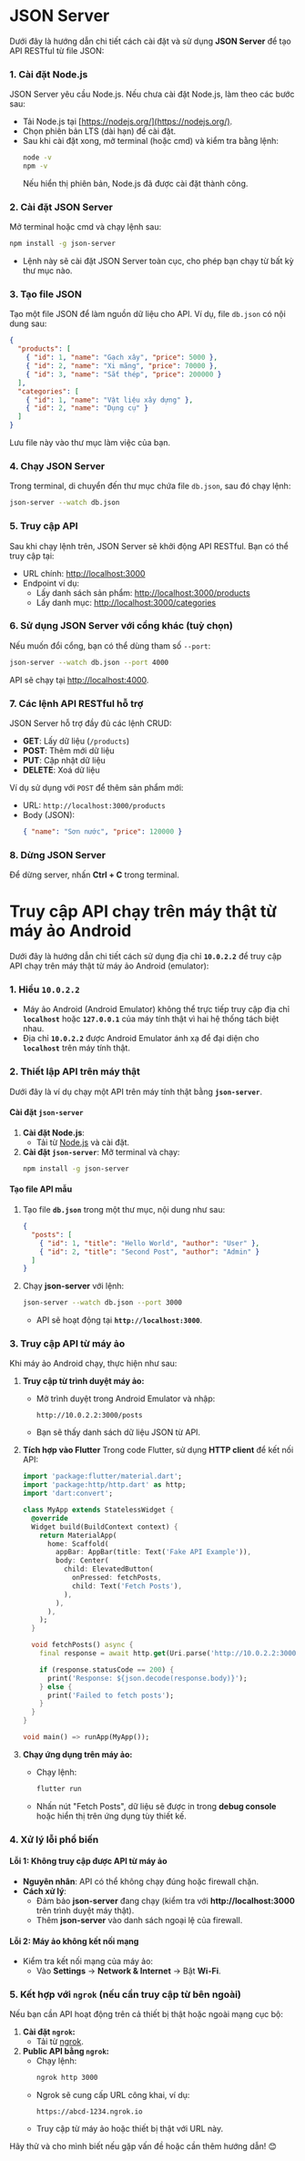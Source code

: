 # **JSON Server**
Dưới đây là hướng dẫn chi tiết cách cài đặt và sử dụng **JSON Server** để tạo API RESTful từ file JSON:

### **1. Cài đặt Node.js**
JSON Server yêu cầu Node.js. Nếu chưa cài đặt Node.js, làm theo các bước sau:
- Tải Node.js tại [https://nodejs.org/](https://nodejs.org/).
- Chọn phiên bản LTS (dài hạn) để cài đặt.
- Sau khi cài đặt xong, mở terminal (hoặc cmd) và kiểm tra bằng lệnh:
  ```bash
  node -v
  npm -v
  ```
  Nếu hiển thị phiên bản, Node.js đã được cài đặt thành công.

### **2. Cài đặt JSON Server**
Mở terminal hoặc cmd và chạy lệnh sau:
```bash
npm install -g json-server
```
- Lệnh này sẽ cài đặt JSON Server toàn cục, cho phép bạn chạy từ bất kỳ thư mục nào.

### **3. Tạo file JSON**
Tạo một file JSON để làm nguồn dữ liệu cho API. Ví dụ, file `db.json` có nội dung sau:
```json
{
  "products": [
    { "id": 1, "name": "Gạch xây", "price": 5000 },
    { "id": 2, "name": "Xi măng", "price": 70000 },
    { "id": 3, "name": "Sắt thép", "price": 200000 }
  ],
  "categories": [
    { "id": 1, "name": "Vật liệu xây dựng" },
    { "id": 2, "name": "Dụng cụ" }
  ]
}
```
Lưu file này vào thư mục làm việc của bạn.

### **4. Chạy JSON Server**
Trong terminal, di chuyển đến thư mục chứa file `db.json`, sau đó chạy lệnh:
```bash
json-server --watch db.json
```

### **5. Truy cập API**
Sau khi chạy lệnh trên, JSON Server sẽ khởi động API RESTful. Bạn có thể truy cập tại:
- URL chính: [http://localhost:3000](http://localhost:3000)
- Endpoint ví dụ:
  - Lấy danh sách sản phẩm: [http://localhost:3000/products](http://localhost:3000/products)
  - Lấy danh mục: [http://localhost:3000/categories](http://localhost:3000/categories)

### **6. Sử dụng JSON Server với cổng khác (tuỳ chọn)**
Nếu muốn đổi cổng, bạn có thể dùng tham số `--port`:
```bash
json-server --watch db.json --port 4000
```
API sẽ chạy tại [http://localhost:4000](http://localhost:4000).

### **7. Các lệnh API RESTful hỗ trợ**
JSON Server hỗ trợ đầy đủ các lệnh CRUD:
- **GET**: Lấy dữ liệu (`/products`)
- **POST**: Thêm mới dữ liệu
- **PUT**: Cập nhật dữ liệu
- **DELETE**: Xoá dữ liệu

Ví dụ sử dụng với `POST` để thêm sản phẩm mới:
- URL: `http://localhost:3000/products`
- Body (JSON):
  ```json
  { "name": "Sơn nước", "price": 120000 }
  ```

### **8. Dừng JSON Server**
Để dừng server, nhấn **Ctrl + C** trong terminal.



# Truy cập API chạy trên máy thật từ máy ảo Android
Dưới đây là hướng dẫn chi tiết cách sử dụng địa chỉ **`10.0.2.2`** để truy cập API chạy trên máy thật từ máy ảo Android (emulator):

### **1. Hiểu `10.0.2.2`**
- Máy ảo Android (Android Emulator) không thể trực tiếp truy cập địa chỉ **`localhost`** hoặc **`127.0.0.1`** của máy tính thật vì hai hệ thống tách biệt nhau.
- Địa chỉ **`10.0.2.2`** được Android Emulator ánh xạ để đại diện cho **`localhost`** trên máy tính thật.
### **2. Thiết lập API trên máy thật**
Dưới đây là ví dụ chạy một API trên máy tính thật bằng **`json-server`**.

#### **Cài đặt `json-server`**
1. **Cài đặt Node.js**:
   - Tải từ [Node.js](https://nodejs.org/) và cài đặt.
2. **Cài đặt `json-server`**:
   Mở terminal và chạy:
   ```bash
   npm install -g json-server
   ```

#### **Tạo file API mẫu**
1. Tạo file **`db.json`** trong một thư mục, nội dung như sau:
   ```json
   {
     "posts": [
       { "id": 1, "title": "Hello World", "author": "User" },
       { "id": 2, "title": "Second Post", "author": "Admin" }
     ]
   }
   ```

2. Chạy **json-server** với lệnh:
   ```bash
   json-server --watch db.json --port 3000
   ```
   - API sẽ hoạt động tại **`http://localhost:3000`**.

### **3. Truy cập API từ máy ảo**
Khi máy ảo Android chạy, thực hiện như sau:

1. **Truy cập từ trình duyệt máy ảo:**
   - Mở trình duyệt trong Android Emulator và nhập:
     ```plaintext
     http://10.0.2.2:3000/posts
     ```
   - Bạn sẽ thấy danh sách dữ liệu JSON từ API.

2. **Tích hợp vào Flutter**
   Trong code Flutter, sử dụng **HTTP client** để kết nối API:
   ```dart
   import 'package:flutter/material.dart';
   import 'package:http/http.dart' as http;
   import 'dart:convert';

   class MyApp extends StatelessWidget {
     @override
     Widget build(BuildContext context) {
       return MaterialApp(
         home: Scaffold(
           appBar: AppBar(title: Text('Fake API Example')),
           body: Center(
             child: ElevatedButton(
               onPressed: fetchPosts,
               child: Text('Fetch Posts'),
             ),
           ),
         ),
       );
     }

     void fetchPosts() async {
       final response = await http.get(Uri.parse('http://10.0.2.2:3000/posts'));

       if (response.statusCode == 200) {
         print('Response: ${json.decode(response.body)}');
       } else {
         print('Failed to fetch posts');
       }
     }
   }

   void main() => runApp(MyApp());
   ```

3. **Chạy ứng dụng trên máy ảo:**
   - Chạy lệnh:
     ```bash
     flutter run
     ```
   - Nhấn nút "Fetch Posts", dữ liệu sẽ được in trong **debug console** hoặc hiển thị trên ứng dụng tùy thiết kế.

### **4. Xử lý lỗi phổ biến**
#### **Lỗi 1: Không truy cập được API từ máy ảo**
- **Nguyên nhân**: API có thể không chạy đúng hoặc firewall chặn.
- **Cách xử lý**:
  - Đảm bảo **json-server** đang chạy (kiểm tra với **http://localhost:3000** trên trình duyệt máy thật).
  - Thêm **json-server** vào danh sách ngoại lệ của firewall.

#### **Lỗi 2: Máy ảo không kết nối mạng**
- Kiểm tra kết nối mạng của máy ảo:
  - Vào **Settings** → **Network & Internet** → Bật **Wi-Fi**.

### **5. Kết hợp với `ngrok` (nếu cần truy cập từ bên ngoài)**
Nếu bạn cần API hoạt động trên cả thiết bị thật hoặc ngoài mạng cục bộ:
1. **Cài đặt `ngrok`:**
   - Tải từ [ngrok](https://ngrok.com/).
2. **Public API bằng `ngrok`:**
   - Chạy lệnh:
     ```bash
     ngrok http 3000
     ```
   - Ngrok sẽ cung cấp URL công khai, ví dụ:
     ```plaintext
     https://abcd-1234.ngrok.io
     ```
   - Truy cập từ máy ảo hoặc thiết bị thật với URL này.

Hãy thử và cho mình biết nếu gặp vấn đề hoặc cần thêm hướng dẫn! 😊
